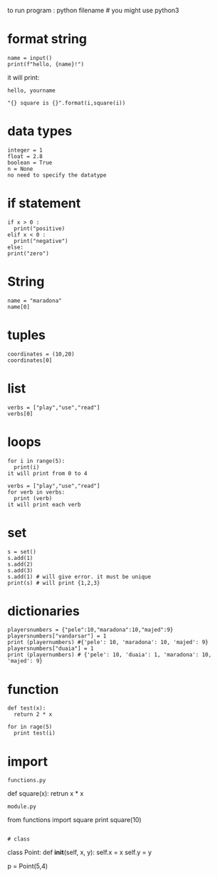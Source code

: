 to run program :
python filename # you might use python3


# format string
```
name = input()
print(f"hello, {name}!")
```
it will print:
```
hello, yourname
```
```
"{} square is {}".format(i,square(i))
```

# data types
```
integer = 1
float = 2.8
boolean = True
n = None
no need to specify the datatype
```
# if statement
```
if x > 0 :
  print("positive)
elif x < 0 :
  print("negative")
else:
print("zero")
```
# String
```
name = "maradona"
name[0]
```


# tuples
```
coordinates = (10,20)
coordinates[0]
```
# list
```
verbs = ["play","use","read"]
verbs[0]
```
# loops
```
for i in range(5):
  print(i)
it will print from 0 to 4

verbs = ["play","use","read"]
for verb in verbs:
  print (verb)
it will print each verb
```
# set

```
s = set()
s.add(1)
s.add(2)
s.add(3)
s.add(1) # will give error. it must be unique
print(s) # will print {1,2,3}
```
# dictionaries
```
playersnumbers = {"pele":10,"maradona":10,"majed":9}
playersnumbers["vandarsar"] = 1
print (playernumbers) #{'pele': 10, 'maradona': 10, 'majed': 9}
playersnumbers["duaia"] = 1
print (playernumbers) # {'pele': 10, 'duaia': 1, 'maradona': 10, 'majed': 9}
```
# function
```
def test(x):
  return 2 * x 

for in rage(5)
  print test(i)
```

# import
```
functions.py
```
def square(x):
  retrun x * x
```  
module.py
```
from functions import square
print square(10)
```

# class
```
class Point:
  def __init__(self, x, y):
    self.x = x
    self.y = y

p = Point(5,4)
```
